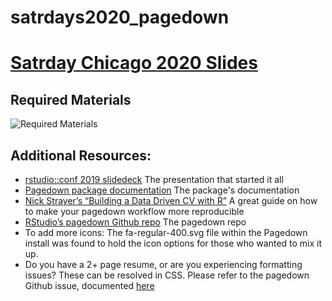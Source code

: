# satrdays2020_pagedown

# [Satrday Chicago 2020 Slides](https://docs.google.com/presentation/d/1sIltNgEWKfoaim2jyrw8GbcoX1UuKRPQSSIhItHubEw/edit#slide=id.p)

## Required Materials

![Required Materials](https://github.com/scarlett425/satrdays2020_pagedown/blob/master/Required%20Materials.PNG)

## Additional Resources:
- [rstudio::conf 2019 slidedeck](https://slides.yihui.org/2019-rstudio-conf-pagedown.html#1) The presentation that started it all
- [Pagedown package documentation](https://rstudio.github.io/pagedown/) The package's documentation
- [Nick Strayer’s “Building a Data Driven CV with R”](https://livefreeordichotomize.com/2019/09/04/building_a_data_driven_cv_with_r/) A great guide on how to make your pagedown workflow more reproducible
- [RStudio’s pagedown Github repo](https://github.com/rstudio/pagedown) The pagedown repo
- To add more icons: The fa-regular-400.svg file within the Pagedown install was found to hold the icon options for those who wanted to mix it up.
- Do you have a 2+ page resume, or are you experiencing formatting issues? These can be resolved in CSS. Please refer to the pagedown Github issue, documented [here](https://github.com/rstudio/pagedown/issues/15)

